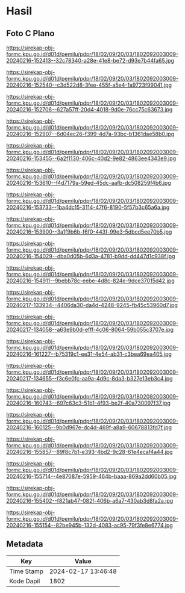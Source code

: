 # Hasil

## Foto C Plano

https://sirekap-obj-formc.kpu.go.id/d01d/pemilu/pdpr/18/02/09/20/03/1802092003009-20240216-152413--32c78340-a28e-41e8-be72-d93e7b44fa65.jpg

https://sirekap-obj-formc.kpu.go.id/d01d/pemilu/pdpr/18/02/09/20/03/1802092003009-20240216-152540--c3d522d8-3fee-455f-a5e4-1a9723f99041.jpg

https://sirekap-obj-formc.kpu.go.id/d01d/pemilu/pdpr/18/02/09/20/03/1802092003009-20240216-152706--627a57ff-20d4-4018-9d0e-76cc75c63673.jpg

https://sirekap-obj-formc.kpu.go.id/d01d/pemilu/pdpr/18/02/09/20/03/1802092003009-20240216-152907--6d04ec26-f399-4d7a-93bc-b1361dae58b0.jpg

https://sirekap-obj-formc.kpu.go.id/d01d/pemilu/pdpr/18/02/09/20/03/1802092003009-20240216-153455--6a2f1130-406c-40d2-9e82-4863ee4343e9.jpg

https://sirekap-obj-formc.kpu.go.id/d01d/pemilu/pdpr/18/02/09/20/03/1802092003009-20240216-153610--f4d7179a-59ed-45dc-aafb-dc508259f4b6.jpg

https://sirekap-obj-formc.kpu.go.id/d01d/pemilu/pdpr/18/02/09/20/03/1802092003009-20240216-153733--1ba4dc15-3114-47f6-8190-5f57b3c65a6a.jpg

https://sirekap-obj-formc.kpu.go.id/d01d/pemilu/pdpr/18/02/09/20/03/1802092003009-20240216-153900--3a1f9b6b-f6f0-443f-99e3-5dbcd5ee70b5.jpg

https://sirekap-obj-formc.kpu.go.id/d01d/pemilu/pdpr/18/02/09/20/03/1802092003009-20240216-154029--dba0d05b-6d3a-4781-b9dd-dd447d1c938f.jpg

https://sirekap-obj-formc.kpu.go.id/d01d/pemilu/pdpr/18/02/09/20/03/1802092003009-20240216-154911--9bebb78c-eebe-4d8c-824e-9dce37015d42.jpg

https://sirekap-obj-formc.kpu.go.id/d01d/pemilu/pdpr/18/02/09/20/03/1802092003009-20240217-133934--4406da30-da4d-4248-9245-fb45c53960d7.jpg

https://sirekap-obj-formc.kpu.go.id/d01d/pemilu/pdpr/18/02/09/20/03/1802092003009-20240217-134058--a63e9b0d-efff-4c06-8064-59b055c3707e.jpg

https://sirekap-obj-formc.kpu.go.id/d01d/pemilu/pdpr/18/02/09/20/03/1802092003009-20240216-161227--b75319c1-ee31-4e54-ab31-c3bea69ea405.jpg

https://sirekap-obj-formc.kpu.go.id/d01d/pemilu/pdpr/18/02/09/20/03/1802092003009-20240217-134655--f3c6e0fc-aa9a-4d9c-8da3-b327e13eb3c4.jpg

https://sirekap-obj-formc.kpu.go.id/d01d/pemilu/pdpr/18/02/09/20/03/1802092003009-20240216-160743--697c63c3-51b1-4f93-be2f-40a730097f37.jpg

https://sirekap-obj-formc.kpu.go.id/d01d/pemilu/pdpr/18/02/09/20/03/1802092003009-20240216-160125--9b0d967e-dc4d-469f-a8a9-60678813fd7f.jpg

https://sirekap-obj-formc.kpu.go.id/d01d/pemilu/pdpr/18/02/09/20/03/1802092003009-20240216-155857--89f8c7b1-e393-4bd2-9c28-61e4ecaf4a44.jpg

https://sirekap-obj-formc.kpu.go.id/d01d/pemilu/pdpr/18/02/09/20/03/1802092003009-20240216-155714--4e87087e-5959-464b-baaa-869a2dd60b05.jpg

https://sirekap-obj-formc.kpu.go.id/d01d/pemilu/pdpr/18/02/09/20/03/1802092003009-20240216-155402--f821ab47-082f-406b-a6a7-430ab3d8fa2a.jpg

https://sirekap-obj-formc.kpu.go.id/d01d/pemilu/pdpr/18/02/09/20/03/1802092003009-20240216-155154--82be945b-132d-4083-ac95-79f3fe8e6774.jpg


## Metadata

| Key        | Value               |
| ---------- | ------------------- |
| Time Stamp | 2024-02-17 13:46:48 |
| Kode Dapil | 1802                |



